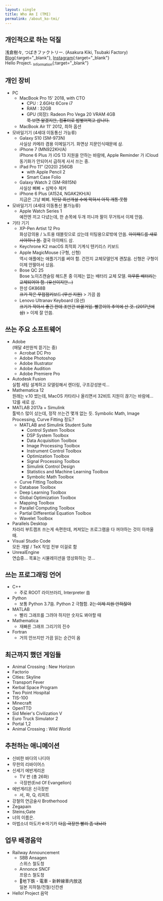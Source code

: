 ```yaml
---
layout: single
title: Who Am I (TMI)
permalink: /about_ko-tmi/
---
```


## 개인적으로 하는 덕질

浅倉樹々, つばきファクトリー. (Asakura Kiki, Tsubaki Factory)  
[Blog](https://ameblo.jp/tsubaki-factory/theme-10090188560.html){:target="_blank"}, [Instagram](https://www.instagram.com/kiki_asakura.official/){:target="_blank"}  
Hello Project. [<sub>Information</sub>](http://www.helloproject.com){:target="_blank"}

## 개인 장비

* PC
  * MacBook Pro 15' 2018, with CTO
    * CPU : 2.6GHz 6Core i7
    * RAM : 32GB
    * GPU (외장): Radeon Pro Vega 20 VRAM 4GB  
    ~~쭉 보면 알겠지만, 컴퓨터로 밥벌어먹고 삽니다.~~
  * MacBook Air 11' 2012, 최하 옵션
* 모바일기기 (4세대 이동통신 가능류)
  * Galaxy S10 (SM-973N)  
    사실상 카메라 겸용 이메일기기. 화면상 지문인식때문에 삼.
  * iPhone 7 (MN922KH/A)  
    iPhone 6 Plus 가 iOS 13 지원을 안하는 바람에, Apple Reminder 가 iCloud 동기화가 안되어서 급하게 사서 쓰는 중.
  * iPad Pro 11" (2020) 256GB
    * with Apple Pencil 2
    * Smart Case Folio
  * Galaxy Watch 2 (SM-R815N)  
    사실상 삐삐 + 심박수 체커
  * iPhone 6 Plus  (A1524, NGAK2KH/A)  
    지금은 그냥 삐삐. ~~1인당 회선개설 수에 막혀서 아직 개통 못함~~
* 모바일기기 (4세대 이동통신 불가능류)
  * Apple Watch Series 1  
    예전엔 끼고 다녔는데, 한 손목에 두개 끼니까 팔이 무거워서 이제 안씀.
* 기타 기기
  * XP-Pen Artist 12 Pro  
    화상강의용 / 노트용 태블릿으로 샀는데 미팅용으로밖에 안씀. ~~아이패드를 새로 사야하나 봄.~~ 결국 아이패드 삼.
  * Keychrone K2
    macOS 최적회 기계식 텐키리스 키보드
  * Apple MagicMouse (구형, 신형)  
    역시 애플에는 애플기기를 써야 함. 건전지 교체모델인게 괜찮음. 신형은 구형이 이제 안팔아서 샀음. 
  * Bose QC 25  
    Bose 노이즈캔슬링 해드폰 중 이제는 없는 배터리 교체 모델. ~~아무튼 배터리는 교체되어야 함. (유선이지만...)~~
  * 한성 GK868B  
    ~~크기 작은 무접점키보드 (무선 지원)~~ > 가끔 씀
  * Lenovo Ultranav Keyboard (유선)  
    ~~크기가 작아서 좋긴 한데 조만간 바꿀거임. 빨콩이의 추억에 산 것. (2017년에 삼)~~ > 이제 잘 안씀.

## 쓰는 주요 소프트웨어

* Adobe  
  (매달 4만원씩 뜯기는 중)
  * Acrobat DC Pro
  * Adobe Photoshop
  * Adobe Illustrator
  * Adobe Audition
  * Adobe Premiere Pro
* Autodesk Fusion  
  실험 세팅 설계하고 모델링해서 렌더링, 구조강성분석...
* Mathematica 12  
  원래는 v.10 썼는데, MacOS 카타리나 올리면서 32비트 지원이 끊기는 바람에... 12를 새로 삼.
* MATLAB 2017a + Simulink  
  툴박스 많이 샀는데, 정작 쓰는건 몇개 없는 듯. Symbolic Math, Image Processing, Curve Fitting 정도?
  * MATLAB and Simulink Student Suite
    * Control System Toolbox
    * DSP System Toolbox
    * Data Acquisition Toolbox
    * Image Processing Toolbox
    * Instrument Control Toolbox
    * Optimization Toolbox
    * Signal Processing Toolbox
    * Simulink Control Design
    * Statistics and Machine Learning Toolbox
    * Symbolic Math Toolbox
  * Curve Fitting Toolbox
  * Database Toolbox
  * Deep Learning Toolbox
  * Global Optimization Toolbox
  * Mapping Toolbox
  * Parallel Computing Toolbox
  * Partial Differential Equation Toolbox
  * Wavelet Toolbox
* Parallels Desktop  
  차라리 부트캠프 쓰는게 속편한데, 켜져있는 프로그램을 다 꺼야하는 것이 아까울 때.
* Visual Studio Code  
  모든 개발 / TeX 작업 전부 이걸로 함
* UnrealEngine  
  연습중... 목표는 시뮬레이션을 영상화하는 것...

## 쓰는 프로그래밍 언어

* C++
  * 주로 ROOT 라이브러리, Interpreter 씀
* Python
  * 보통 Python 3.7씀. Python 2 극혐함. ~~2는 이제 지원 안하잖아~~
* MATLAB
  * 빨리 그래프를 그려야 하지만 숫자도 봐야할 때
* Mathematica
  * 재빠른 그래프 그리기의 진수
* Fortran
  * 거의 안쓰지만 가끔 읽는 순간이 옴

## 최근까지 했던 게임들

* Animal Crossing : New Horizon
* Factorio
* Cities: Skyline
* Transport Fever
* Kerbal Space Program
* Two Point Hospital
* TIS-100
* Minecraft
* OpenTTD
* Sid Meier's Civilization V
* Euro Truck Simulator 2
* Portal 1,2
* Animal Crossing : Wild World

## 추천하는 애니메이션

* 신비한 바다의 나디아
* 무한의 리바이어스
* 신세기 에반게리온
  * TV 판 (총 26화)
  * 극장판(End Of Evangelion)
* 에반게리온 신극장판
  * 서, 파, Q, 리피트
* 강철의 연금술사 Brotherhood
* Zegapain
* Steins;Gate
* 너의 이름은.
* 마법소녀 마도카☆마기카 ~~다음 극장판 빨리 좀 내놔라~~

## 업무 배경음악

* Railway Announcement
  * SBB Ansagen  
    스위스 철도청
  * Annonce SNCF  
    프랑스 철도청
  * 地下鉄・電車・新幹線車内放送  
    일본 지하철/전철/신칸센
* Hello! Project 음악